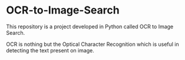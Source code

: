 # OCR-to-Image-Search
This repository is a project developed in Python called OCR to Image Search. 

OCR is nothing but the Optical Character Recognition which is useful in detecting the text present on image. 
